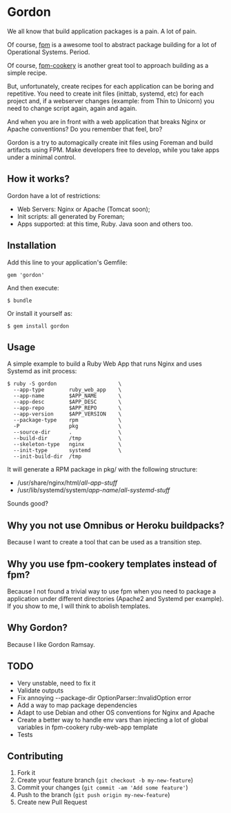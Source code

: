 # Gordon

We all know that build application packages is a pain. A lot of pain.

Of course, [fpm](https://github.com/jordansissel/fpm) is a awesome tool to abstract package building for a lot of Operational Systems. Period.

Of course, [fpm-cookery](https://github.com/bernd/fpm-cookery) is another great tool to approach building as a simple recipe.

But, unfortunately, create recipes for each application can be boring and repetitive. You need to create init files (inittab, systemd, etc) for each project
and, if a webserver changes (example: from Thin to Unicorn) you need to change script again, again and again.

And when you are in front with a web application that breaks Nginx or Apache conventions? Do you remember that feel, bro?

Gordon is a try to automagically create init files using Foreman and build artifacts using FPM. Make developers free to develop, while you take apps under a minimal control.

## How it works?

Gordon have a lot of restrictions:

* Web Servers: Nginx or Apache (Tomcat soon);
* Init scripts: all generated by Foreman;
* Apps supported: at this time, Ruby. Java soon and others too.

## Installation

Add this line to your application's Gemfile:

    gem 'gordon'

And then execute:

    $ bundle

Or install it yourself as:

    $ gem install gordon

## Usage

A simple example to build a Ruby Web App that runs Nginx and uses Systemd as init process:

    $ ruby -S gordon                    \
      --app-type        ruby_web_app    \
      --app-name        $APP_NAME       \
      --app-desc        $APP_DESC       \
      --app-repo        $APP_REPO       \
      --app-version     $APP_VERSION    \
      --package-type    rpm             \
      -P                pkg             \
      --source-dir      .               \
      --build-dir       /tmp            \
      --skeleton-type   nginx           \
      --init-type       systemd         \
      --init-build-dir  /tmp

It will generate a RPM package in pkg/ with the following structure:

* /usr/share/nginx/html/*all-app-stuff*
* /usr/lib/systemd/system/*app-name*/*all-systemd-stuff*

Sounds good?

## Why you not use Omnibus or Heroku buildpacks?

Because I want to create a tool that can be used as a transition step.

## Why you use fpm-cookery templates instead of fpm?

Because I not found a trivial way to use fpm when you need to package a application under different directories (Apache2 and Systemd per example). If you show to me, I will think to abolish templates.

## Why Gordon?

Because I like Gordon Ramsay.

## TODO

* Very unstable, need to fix it
* Validate outputs
* Fix annoying --package-dir OptionParser::InvalidOption error
* Add a way to map package dependencies
* Adapt to use Debian and other OS conventions for Nginx and Apache
* Create a better way to handle env vars than injecting a lot of global variables in fpm-cookery ruby-web-app template
* Tests

## Contributing

1. Fork it
2. Create your feature branch (`git checkout -b my-new-feature`)
3. Commit your changes (`git commit -am 'Add some feature'`)
4. Push to the branch (`git push origin my-new-feature`)
5. Create new Pull Request
